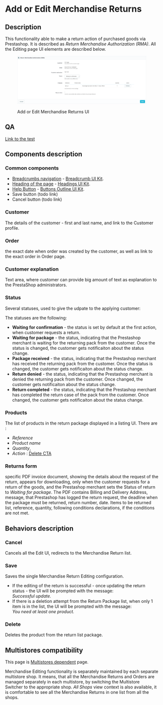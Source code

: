 # Add or Edit Merchandise Returns

## Description

This functionality able to make a return action of purchased goods via Prestashop. It is described as _Return Merchandise Authorization (RMA)_. All the Editing page UI elements are described below.

<figure><img src="../../../../.gitbook/assets/image (13) (1) (3).png" alt="Add or Edit Merchandise Returns UI"><figcaption><p>Add or Edit Merchandise Returns UI</p></figcaption></figure>

## QA <a href="#common-components" id="common-components"></a>

[Link to the test](https://build.prestashop-project.org/test-scenarios/scenarios/core/functional/bo/customer-service/merchandise-returns.html)

## Components description <a href="#common-components" id="common-components"></a>

### Common components <a href="#common-components" id="common-components"></a>

* [Breadcrumbs navigation](broken-reference) - [Breadcrumb UI Kit](https://build.prestashop.com/prestashop-ui-kit/?path=/story/breadcrumb--breadcrumb).
* [Heading of the page](broken-reference) - [Headings UI Kit](https://build.prestashop.com/prestashop-ui-kit/?path=/story/headings--headings).
* [Help Button](broken-reference) - [Buttons Outline UI Kit](https://build.prestashop.com/prestashop-ui-kit/?path=/story/buttons--outline).
* Save button (todo link)
* Cancel button (todo link)

### **Customer**&#x20;

The details of the customer - first and last name, and link to the Customer profile.

### **Order**&#x20;

&#x20;the exact date when order was created by the customer, as well as link to the exact order in Order page.

### **Customer explanation**&#x20;

Text area, where customer can provide big amount of text as explanation to the PrestaShop administrators.



### **Status**&#x20;

Several statuses, used to give the udpate to the applying customer:&#x20;

The statuses are the following:

* **Waiting for confirmation** - the status is set by default at the first action, when customer requests a return.
* **Waiting for package** - the status, indicating that the Prestashop merchant is waiting for the returning pack from the customer. Once the status is changed, the customer gets notificaiton about the status change.
* **Package received** - the status, indicating that the Prestashop merchant has received the returning pack from the customer. Once the status is changed, the customer gets notificaiton about the status change.
* **Return denied** - the status, indicating that the Prestashop merchant is denied the returning pack from the customer. Once changed, the customer gets notificaiton about the status change.
* **Return completed** - the status, indicating that the Prestashop merchant has completed the return case of the pack from the customer. Once changed, the customer gets notificaiton about the status change.



### **Products**&#x20;

The list of products in the return package displayed in a listing UI. There are :&#x20;

* _Reference_
* _Product name_
* &#x20;_Quantity_,&#x20;
* _Action_ : [Delete CTA ](add-or-edit-merchandise-returns.md#delete)

### **Returns form**&#x20;

specific PDF invoice document, showing the details about the request of the return, appears for downloading, only when the customer requests for a return of the goods, and the Prestashop merchant sets the Status of return to _Waiting for package_. The PDF contains Billing and Delivery Address, message, that Prestashop has logged the return request, the deadline when the package must be returned, return number, date. Items to be returned list, reference, quantity, following conditions declarations, if the conditions are not met.

## Behaviors description

### **Cancel**&#x20;

Cancels all the Edit UI, redirects to the Merchandise Return list.

### **Save**&#x20;

Saves the single Merchandise Return Editing configuration.

* If the editing of the return is successful - once updating the return status - the UI will be prompted with the message:\
  _Successful update._
* If there is a deletion attempt from the Return Package list, when only 1 item is in the list, the UI will be prompted with the message:\
  _You need at least one product._

### **Delete**  <a href="#deletecta" id="deletecta"></a>

Deletes the product from the return list package.



## Multistores compatibility

This page is [Multistores dependent](../../common-components/multistores-dependent.md) page.

Merchandise Editing functionality is separately maintained by each separate multistore shop. It means, that all the Merchandise Returns and Orders are managed separately in each multistore, by switching the Multistore Switcher to the appropriate shop. _All Shops_ view context is also available, it is comfortable to see all the Merchandise Returns in one list from all the shops.
